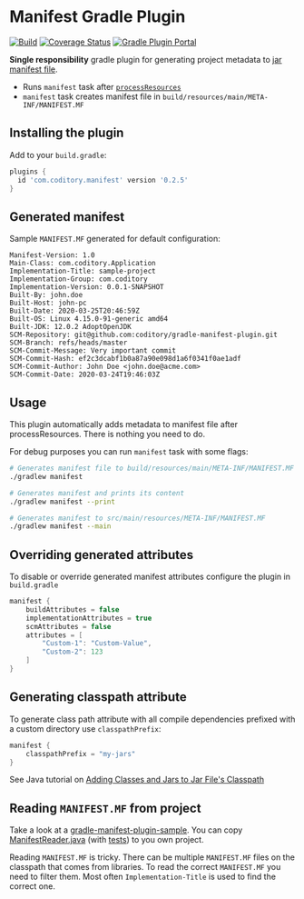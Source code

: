 # Manifest Gradle Plugin

[![Build](https://github.com/coditory/gradle-manifest-plugin/actions/workflows/build.yml/badge.svg)](https://github.com/coditory/gradle-manifest-plugin/actions/workflows/build.yml)
[![Coverage Status](https://coveralls.io/repos/github/coditory/gradle-manifest-plugin/badge.svg?branch=master)](https://coveralls.io/github/coditory/gradle-manifest-plugin?branch=master)
[![Gradle Plugin Portal](https://img.shields.io/badge/Plugin_Portal-v0.2.5-green.svg)](https://plugins.gradle.org/plugin/com.coditory.manifest)

**Single responsibility** gradle plugin for generating project metadata
to [jar manifest file](https://docs.oracle.com/javase/tutorial/deployment/jar/manifestindex.html).

- Runs `manifest` task
  after [`processResources`](https://docs.gradle.org/current/userguide/java_plugin.html#sec:java_tasks)
- `manifest` task creates manifest file in `build/resources/main/META-INF/MANIFEST.MF`

## Installing the plugin

Add to your `build.gradle`:

```gradle
plugins {
  id 'com.coditory.manifest' version '0.2.5'
}
```

## Generated manifest

Sample `MANIFEST.MF` generated for default configuration:

```
Manifest-Version: 1.0
Main-Class: com.coditory.Application
Implementation-Title: sample-project
Implementation-Group: com.coditory
Implementation-Version: 0.0.1-SNAPSHOT
Built-By: john.doe
Built-Host: john-pc
Built-Date: 2020-03-25T20:46:59Z
Built-OS: Linux 4.15.0-91-generic amd64
Built-JDK: 12.0.2 AdoptOpenJDK
SCM-Repository: git@github.com:coditory/gradle-manifest-plugin.git
SCM-Branch: refs/heads/master
SCM-Commit-Message: Very important commit
SCM-Commit-Hash: ef2c3dcabf1b0a87a90e098d1a6f0341f0ae1adf
SCM-Commit-Author: John Doe <john.doe@acme.com>
SCM-Commit-Date: 2020-03-24T19:46:03Z
```

## Usage

This plugin automatically adds metadata to manifest file after processResources. There is nothing you need to do.

For debug purposes you can run `manifest` task with some flags:

```sh
# Generates manifest file to build/resources/main/META-INF/MANIFEST.MF
./gradlew manifest

# Generates manifest and prints its content
./gradlew manifest --print

# Generates manifest to src/main/resources/META-INF/MANIFEST.MF
./gradlew manifest --main
```

## Overriding generated attributes

To disable or override generated manifest attributes configure the plugin in `build.gradle`

```gradle
manifest {
    buildAttributes = false
    implementationAttributes = true
    scmAttributes = false
    attributes = [
        "Custom-1": "Custom-Value",
        "Custom-2": 123
    ]
}
```

## Generating classpath attribute

To generate class path attribute with all compile dependencies prefixed with a custom directory use `classpathPrefix`:

```gradle
manifest {
    classpathPrefix = "my-jars"
}
```

See Java tutorial
on [Adding Classes and Jars to Jar File's Classpath](https://docs.oracle.com/javase/tutorial/deployment/jar/downman.html)

## Reading `MANIFEST.MF` from project

Take a look at a [gradle-manifest-plugin-sample](https://github.com/coditory/gradle-manifest-plugin-sample).
You can copy [ManifestReader.java](https://github.com/coditory/gradle-manifest-plugin-sample/blob/master/src/main/java/com/coditory/sandbox/ManifestReader.java) (with [tests](https://github.com/coditory/gradle-manifest-plugin-sample/blob/master/src/test/groovy/com/coditory/sandbox/ManifestReaderTest.groovy)) to you own project.

Reading `MANIFEST.MF` is tricky. There can be multiple `MANIFEST.MF` files on the classpath that comes from libraries.
To read the correct `MANIFEST.MF` you need to filter them. Most often `Implementation-Title` is used to find the correct one.

